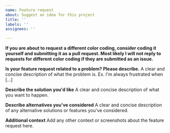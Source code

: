 ```yaml
---
name: Feature request
about: Suggest an idea for this project
title: ''
labels: ''
assignees: ''

---
```


**If you are about to request a different color coding, consider coding it yourself and submitting it as a pull request. Most likely I will not reply to requests for different color coding if they are submitted as an issue.**

**Is your feature request related to a problem? Please describe.**
A clear and concise description of what the problem is. Ex. I'm always frustrated when [...]

**Describe the solution you'd like**
A clear and concise description of what you want to happen.

**Describe alternatives you've considered**
A clear and concise description of any alternative solutions or features you've considered.

**Additional context**
Add any other context or screenshots about the feature request here.
